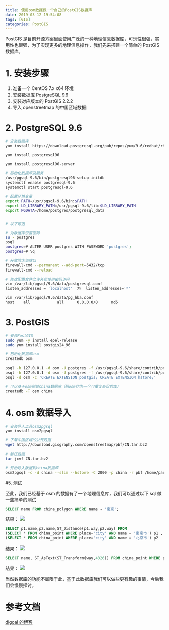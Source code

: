 ```yaml
---
title: 使用osm数据做一个自己的PostGIS数据库
date: 2019-03-12 19:54:08
tags: [GIS]
categories: PostGIS
---
```


PostGIS 是目前开源方案里面使用广泛的一种地理信息数据库，可玩性很强，实用性也很强，为了实现更多的地理信息操作，我们先来搭建一个简单的 PostGIS 数据库。

<!-- more -->

# 1. 安装步骤

1. 准备一个 CentOS 7.x x64 环境
2. 安装数据库 PostgreSQL 9.6
3. 安装对应版本的 PostGIS 2.2.2
4. 导入 openstreetmap 的中国区域数据

# 2. PostgreSQL 9.6

```bash
# 安装数据库
yum install https://download.postgresql.org/pub/repos/yum/9.6/redhat/rhel-7-x86_64/pgdg-centos96-9.6-3.noarch.rpm

yum install postgresql96

yum install postgresql96-server

# 初始化数据库及服务
/usr/pgsql-9.6/bin/postgresql96-setup initdb
systemctl enable postgresql-9.6
systemctl start postgresql-9.6

# 配置环境变量
export PATH=/usr/pgsql-9.6/bin:$PATH
export LD_LIBRARY_PATH=/usr/pgsql-9.6/lib:$LD_LIBRARY_PATH
export PGDATA=/home/postgres/postgresql_data


# 以下可选

# 为数据库设置密码
su - postgres
psql
postgres=# ALTER USER postgres WITH PASSWORD 'postgres';
postgres=# \q

# 开放防火墙端口
firewall-cmd --permanent --add-port=5432/tcp
firewall-cmd --reload

# 修改配置文件允许外部使用密码访问
vim /var/lib/pgsql/9.6/data/postgresql.conf
listen_addresses = 'localhost'  为  listen_addresses='*'

vim /var/lib/pgsql/9.6/data/pg_hba.conf
host    all            all      0.0.0.0/0      md5

```

# 3. PostGIS

```bash
# 安装PostGIS
sudo yum -y install epel-release
sudo yum install postgis24_96

# 初始化数据库osm
createdb osm

psql -h 127.0.0.1 -d osm -U postgres -f /usr/pgsql-9.6/share/contrib/postgis-2.4/postgis.sql
psql -h 127.0.0.1 -d osm -U postgres -f /usr/pgsql-9.6/share/contrib/postgis-2.4/spatial_ref_sys.sql
psql -d osm -c 'CREATE EXTENSION postgis; CREATE EXTENSION hstore;'

# 可以基于osm创建china数据库（把osm作为一个可重复备份的库）
createdb -T osm china

```

# 4. osm 数据导入

```bash
# 安装导入工具osm2pgsql
yum install osm2pgsql

# 下载中国区域的公开数据
wget http://download.gisgraphy.com/openstreetmap/pbf/CN.tar.bz2

# 解压数据
tar jxvf CN.tar.bz2

# 开始导入数据到china数据库
osm2pgsql -c -d china --slim --hstore -C 2000 -p china -r pbf /home/parallels/Downloads/CN
```

#5. 测试

至此，我们已经基于 osm 的数据有了一个地理信息库，我们可以通过以下 sql 做一些简单的测试

```sql
SELECT name FROM china_polygon WHERE name ~ '南京';
```

结果：
![](polygon.png)

```sql
SELECT p1.name,p2.name,ST_Distance(p1.way,p2.way) FROM
(SELECT * FROM china_point WHERE place='city' AND name = '南京市') p1 ,
(SELECT * FROM china_point WHERE place='city' AND name = '北京市') p2
```

结果：
![](distance.png)

```sql
SELECT name, ST_AsText(ST_Transform(way,4326)) FROM china_point WHERE place='city';
```

结果：
![](point.png)

当然数据库的功能不局限于此，基于此数据库我们可以做些更有趣的事情，今后我们会慢慢探讨。

# 参考文档

[digoal 的博客](https://github.com/digoal/blog/blob/master/201609/20160906_01.md)
